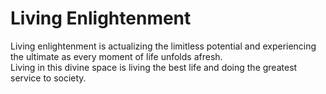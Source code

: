 # Living Enlightenment

Living enlightenment is actualizing the limitless potential and experiencing the ultimate as every moment of life unfolds afresh.  
Living in this divine space is living the best life and doing the greatest service to society.
